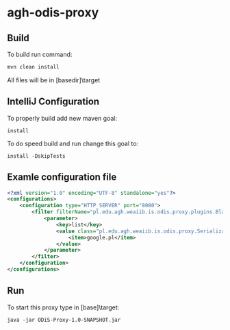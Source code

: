 # agh-odis-proxy

## Build
To build run command:
```bash
mvn clean install
```

All files will be in [basedir]\target

## IntelliJ Configuration
To properly build add new maven goal:
```
install
```
To do speed build and run change this goal to:
```
install -DskipTests
```

## Examle configuration file
```xml
<?xml version="1.0" encoding="UTF-8" standalone="yes"?>
<configurations>
    <configuration type="HTTP_SERVER" port="8080">
        <filter filterName="pl.edu.agh.weaiib.is.odis.proxy.plugins.BlackListUrlsPlugin" place="SERVER_CLIENT_TO_PROXY" priority="1" timeFrom="00:00" timeTo="23:59:59">
            <parameter>
                <key>list</key>
                <value class="pl.edu.agh.weaiib.is.odis.proxy.SerializableList">
                    <item>google.pl</item>
                </value>
            </parameter>
        </filter>
    </configuration>
</configurations>
```

## Run
To start this proxy type in [base]\target:
```
java -jar ODiS-Proxy-1.0-SNAPSHOT.jar
```
